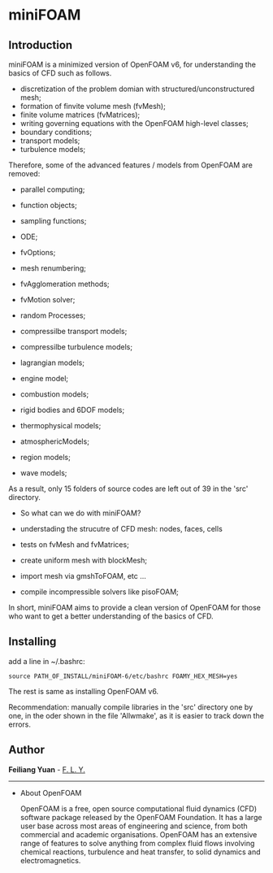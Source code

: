 # miniFOAM

## Introduction

miniFOAM is a minimized version of OpenFOAM v6, for understanding the
basics of CFD such as follows.

- discretization of the problem domian with structured/unconstructured mesh;
- formation of finvite volume mesh (fvMesh);
- finite volume matrices (fvMatrices); 
- writing governing equations with the OpenFOAM high-level classes;
- boundary conditions;
- transport models;
- turbulence models;

Therefore, some of the advanced features / models from OpenFOAM are removed:

- parallel computing;
- function objects;
- sampling functions;
- ODE;
- fvOptions;
- mesh renumbering;
- fvAgglomeration methods;
- fvMotion solver;
- random Processes;

- compressilbe transport models;
- compressilbe turbulence models;
- lagrangian models;
- engine model;
- combustion models;
- rigid bodies and 6DOF models;
- thermophysical models;
- atmosphericModels;
- region models;
- wave models;

As a result, only 15 folders of source codes are left out of 39 in the 'src' directory.

* So what can we do with miniFOAM?

- understading the strucutre of CFD mesh: nodes, faces, cells
- tests on fvMesh and fvMatrices;

- create uniform mesh with blockMesh;
- import mesh via gmshToFOAM, etc ...
- compile incompressible solvers like pisoFOAM; 

In short, miniFOAM aims to provide a clean version of OpenFOAM
for those who want to get a better understanding of the basics of CFD.

## Installing

add a line in ~/.bashrc:

```
source PATH_OF_INSTALL/miniFOAM-6/etc/bashrc FOAMY_HEX_MESH=yes
```

The rest is same as installing OpenFOAM v6.

Recommendation: manually compile libraries in the 'src' directory one by one, in the oder shown in the file 'Allwmake', as it is easier to track down the errors.


## Author

**Feiliang Yuan** - [F. L. Y.](https://github.com/keepfit-Zzz)
___________________________________________________________________________________
- About OpenFOAM

  OpenFOAM is a free, open source computational fluid dynamics (CFD) software
  package released by the OpenFOAM Foundation. It has a large user base across
  most areas of engineering and science, from both commercial and academic
  organisations. OpenFOAM has an extensive range of features to solve anything
  from complex fluid flows involving chemical reactions, turbulence and heat
  transfer, to solid dynamics and electromagnetics.

